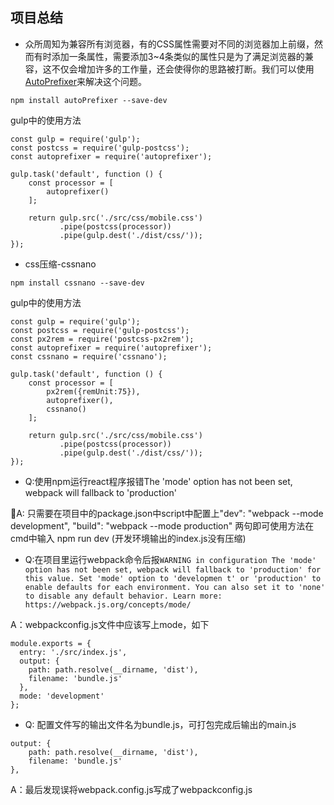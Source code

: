 ## 项目总结

- 众所周知为兼容所有浏览器，有的CSS属性需要对不同的浏览器加上前缀，然而有时添加一条属性，需要添加3~4条类似的属性只是为了满足浏览器的兼容，这不仅会增加许多的工作量，还会使得你的思路被打断。我们可以使用[AutoPrefixer](https://github.com/postcss/autoprefixer)来解决这个问题。
```
npm install autoPrefixer --save-dev
```

gulp中的使用方法
```
const gulp = require('gulp');
const postcss = require('gulp-postcss');
const autoprefixer = require('autoprefixer');

gulp.task('default', function () {
    const processor = [
        autoprefixer()
    ];
    
    return gulp.src('./src/css/mobile.css')
           .pipe(postcss(processor))
           .pipe(gulp.dest('./dist/css/'));
});
```

- css压缩-cssnano
```
npm install cssnano --save-dev
```

gulp中的使用方法
```
const gulp = require('gulp');
const postcss = require('gulp-postcss');
const px2rem = require('postcss-px2rem');
const autoprefixer = require('autoprefixer');
const cssnano = require('cssnano');

gulp.task('default', function () {
    const processor = [
        px2rem({remUnit:75}),
        autoprefixer(),
        cssnano()
    ];
    
    return gulp.src('./src/css/mobile.css')
           .pipe(postcss(processor))
           .pipe(gulp.dest('./dist/css/'));
});
```
- Q:使用npm运行react程序报错The 'mode' option has not been set, webpack will fallback to 'production'

A: 只需要在项目中的package.json中script中配置上"dev": "webpack --mode development",    "build": "webpack --mode production" 两句即可使用方法在cmd中输入 npm run dev (开发环境输出的index.js没有压缩) 
- Q:在项目里运行webpack命令后报`WARNING in configuration
The 'mode' option has not been set, webpack will fallback to 'production' for this value. Set 'mode' option to 'developmen
t' or 'production' to enable defaults for each environment.
You can also set it to 'none' to disable any default behavior. Learn more: https://webpack.js.org/concepts/mode/`

A：webpackconfig.js文件中应该写上mode，如下
```
module.exports = {
  entry: './src/index.js',
  output: {
    path: path.resolve(__dirname, 'dist'),
    filename: 'bundle.js'
  },
  mode: 'development'
};
``` 

- Q: 配置文件写的输出文件名为bundle.js，可打包完成后输出的main.js
```
output: {
    path: path.resolve(__dirname, 'dist'),
    filename: 'bundle.js'
},
```
A：最后发现误将webpack.config.js写成了webpackconfig.js


